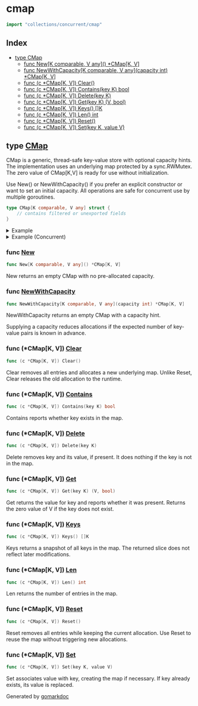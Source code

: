 <!-- Code generated by gomarkdoc. DO NOT EDIT -->

# cmap

```go
import "collections/concurrent/cmap"
```

## Index

- [type CMap](<#CMap>)
    - [func New\[K comparable, V any\]\(\) \*CMap\[K, V\]](<#New>)
    - [func NewWithCapacity\[K comparable, V any\]\(capacity int\) \*CMap\[K, V\]](<#NewWithCapacity>)
    - [func \(c \*CMap\[K, V\]\) Clear\(\)](<#CMap[K, V].Clear>)
    - [func \(c \*CMap\[K, V\]\) Contains\(key K\) bool](<#CMap[K, V].Contains>)
    - [func \(c \*CMap\[K, V\]\) Delete\(key K\)](<#CMap[K, V].Delete>)
    - [func \(c \*CMap\[K, V\]\) Get\(key K\) \(V, bool\)](<#CMap[K, V].Get>)
    - [func \(c \*CMap\[K, V\]\) Keys\(\) \[\]K](<#CMap[K, V].Keys>)
    - [func \(c \*CMap\[K, V\]\) Len\(\) int](<#CMap[K, V].Len>)
    - [func \(c \*CMap\[K, V\]\) Reset\(\)](<#CMap[K, V].Reset>)
    - [func \(c \*CMap\[K, V\]\) Set\(key K, value V\)](<#CMap[K, V].Set>)


<a name="CMap"></a>
## type [CMap](<https://github.com/khavishbhundoo/collections/blob/main/concurrent/cmap/cmap.go#L12-L17>)

CMap is a generic, thread\-safe key\-value store with optional capacity hints. The implementation uses an underlying map protected by a sync.RWMutex. The zero value of CMap\[K,V\] is ready for use without initialization.

Use New\(\) or NewWithCapacity\(\) if you prefer an explicit constructor or want to set an initial capacity. All operations are safe for concurrent use by multiple goroutines.

```go
type CMap[K comparable, V any] struct {
    // contains filtered or unexported fields
}
```

<details><summary>Example</summary>
<p>



```go
package main

import (
        "collections/concurrent/cmap"
        "fmt"
        "sort"
)

func main() {

        var m = cmap.New[string, int]()

        // Insert values
        m.Set("Go", 1)
        m.Set("C#", 2)

        // Retrieve values
        if v, ok := m.Get("Go"); ok {
                fmt.Println("Go =", v)
        }

        // The zero value of CMap[K,V] is ready to use without initialization
        var n cmap.CMap[string, int]
        n.Set("Go", 1)
        _, _ = n.Get("Go")

        // Check existence
        fmt.Println("Contains C#?", m.Contains("C#"))
        fmt.Println("Len =", m.Len())

        // Get all keys
        keys := m.Keys()
        sort.Strings(keys)
        fmt.Println("Keys:", keys)

        // Delete a key
        m.Delete("Go")
        fmt.Println("Contains Go after delete?", m.Contains("Go"))

        // Reset map
        m.Reset()
        fmt.Println("Len after Reset:", m.Len())

        // Clear map
        m.Set("Rust", 3)
        m.Clear()
        fmt.Println("Len after Clear:", m.Len())

}
```

#### Output

```
Go = 1
Contains C#? true
Len = 2
Keys: [C# Go]
Contains Go after delete? false
Len after Reset: 0
Len after Clear: 0
```

</p>
</details>

<details><summary>Example (Concurrent)</summary>
<p>



```go
package main

import (
        "collections/concurrent/cmap"
        "fmt"
        "sync"
)

func main() {
        m := cmap.NewWithCapacity[string, int](50)
        var wg sync.WaitGroup

        // Start 5 goroutines that write to the map
        for i := 0; i < 5; i++ {
                wg.Add(1)
                go func(id int) {
                        defer wg.Done()
                        for j := 0; j < 10; j++ {
                                key := fmt.Sprintf("w%d_%d", id, j)
                                m.Set(key, j)
                        }
                }(i)
        }

        // Wait for all writers to finish before inspecting the map
        wg.Wait()

        // Now read concurrently after all writes are done
        for i := 0; i < 5; i++ {
                wg.Add(1)
                go func(id int) {
                        defer wg.Done()
                        keys := m.Keys()
                        fmt.Printf("Reader %d sees %d keys\n", id, len(keys))
                }(i)
        }

        wg.Wait()

        // Final state of the map
        fmt.Println("Final map length:", m.Len())
}
```

</p>
</details>

<a name="New"></a>
### func [New](<https://github.com/khavishbhundoo/collections/blob/main/concurrent/cmap/cmap.go#L20>)

```go
func New[K comparable, V any]() *CMap[K, V]
```

New returns an empty CMap with no pre\-allocated capacity.

<a name="NewWithCapacity"></a>
### func [NewWithCapacity](<https://github.com/khavishbhundoo/collections/blob/main/concurrent/cmap/cmap.go#L31>)

```go
func NewWithCapacity[K comparable, V any](capacity int) *CMap[K, V]
```

NewWithCapacity returns an empty CMap with a capacity hint.

Supplying a capacity reduces allocations if the expected number of key\-value pairs is known in advance.

<a name="CMap[K, V].Clear"></a>
### func \(\*CMap\[K, V\]\) [Clear](<https://github.com/khavishbhundoo/collections/blob/main/concurrent/cmap/cmap.go#L111>)

```go
func (c *CMap[K, V]) Clear()
```

Clear removes all entries and allocates a new underlying map. Unlike Reset, Clear releases the old allocation to the runtime.

<a name="CMap[K, V].Contains"></a>
### func \(\*CMap\[K, V\]\) [Contains](<https://github.com/khavishbhundoo/collections/blob/main/concurrent/cmap/cmap.go#L71>)

```go
func (c *CMap[K, V]) Contains(key K) bool
```

Contains reports whether key exists in the map.

<a name="CMap[K, V].Delete"></a>
### func \(\*CMap\[K, V\]\) [Delete](<https://github.com/khavishbhundoo/collections/blob/main/concurrent/cmap/cmap.go#L64>)

```go
func (c *CMap[K, V]) Delete(key K)
```

Delete removes key and its value, if present. It does nothing if the key is not in the map.

<a name="CMap[K, V].Get"></a>
### func \(\*CMap\[K, V\]\) [Get](<https://github.com/khavishbhundoo/collections/blob/main/concurrent/cmap/cmap.go#L51>)

```go
func (c *CMap[K, V]) Get(key K) (V, bool)
```

Get returns the value for key and reports whether it was present. Returns the zero value of V if the key does not exist.

<a name="CMap[K, V].Keys"></a>
### func \(\*CMap\[K, V\]\) [Keys](<https://github.com/khavishbhundoo/collections/blob/main/concurrent/cmap/cmap.go#L87>)

```go
func (c *CMap[K, V]) Keys() []K
```

Keys returns a snapshot of all keys in the map. The returned slice does not reflect later modifications.

<a name="CMap[K, V].Len"></a>
### func \(\*CMap\[K, V\]\) [Len](<https://github.com/khavishbhundoo/collections/blob/main/concurrent/cmap/cmap.go#L79>)

```go
func (c *CMap[K, V]) Len() int
```

Len returns the number of entries in the map.

<a name="CMap[K, V].Reset"></a>
### func \(\*CMap\[K, V\]\) [Reset](<https://github.com/khavishbhundoo/collections/blob/main/concurrent/cmap/cmap.go#L99>)

```go
func (c *CMap[K, V]) Reset()
```

Reset removes all entries while keeping the current allocation. Use Reset to reuse the map without triggering new allocations.

<a name="CMap[K, V].Set"></a>
### func \(\*CMap\[K, V\]\) [Set](<https://github.com/khavishbhundoo/collections/blob/main/concurrent/cmap/cmap.go#L40>)

```go
func (c *CMap[K, V]) Set(key K, value V)
```

Set associates value with key, creating the map if necessary. If key already exists, its value is replaced.

Generated by [gomarkdoc](<https://github.com/princjef/gomarkdoc>)